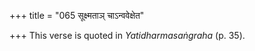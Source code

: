 +++
title = "065 सूक्ष्मताञ् चाऽन्ववेक्षेत"

+++
This verse is quoted in *Yatidharmasaṅgraha* (p. 35).


